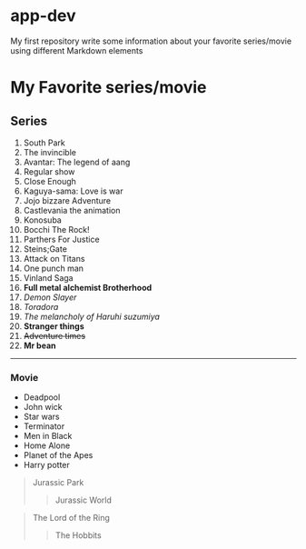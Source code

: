 # app-dev
My first repository
write some information about your favorite series/movie using different Markdown elements
# My Favorite series/movie
## Series
1. South Park
2. The invincible
3. Avantar: The legend of aang
4. Regular show
5. Close Enough
6. Kaguya-sama: Love is war
7. Jojo bizzare Adventure
8. Castlevania the animation
9. Konosuba
10. Bocchi The Rock!
1. Parthers For Justice
1. Steins;Gate
1. Attack on Titans
1. One punch man
1. Vinland Saga
1. **Full metal alchemist Brotherhood**
1. *Demon Slayer*
1. _Toradora_
1. *The melancholy of Haruhi suzumiya*
1. __Stranger things__
1. ~~Adventure times~~
1. **Mr bean**

---

### Movie
- Deadpool
- John wick
- Star wars
- Terminator
- Men in Black
- Home Alone
- Planet of the Apes
- Harry potter


> Jurassic Park
>> Jurassic World

> The Lord of the Ring
>> The Hobbits

